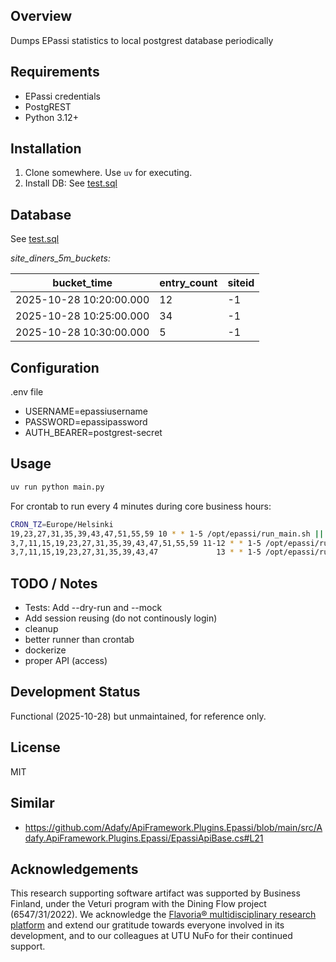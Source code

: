 ## Overview
 
Dumps EPassi statistics to local postgrest database periodically

## Requirements

- EPassi credentials
- PostgREST
- Python 3.12+

## Installation

 1. Clone somewhere. Use `uv` for executing.
 2. Install DB: See [test.sql](test.sql)

## Database

See [test.sql](test.sql)

*site_diners_5m_buckets:*

|bucket_time|entry_count|siteid|
|-----------|-----------|------|
|2025-10-28 10:20:00.000|12|-1|
|2025-10-28 10:25:00.000|34|-1|
|2025-10-28 10:30:00.000|5|-1|


## Configuration

.env file

- USERNAME=epassiusername
- PASSWORD=epassipassword
- AUTH_BEARER=postgrest-secret

## Usage

```bash
uv run python main.py
```

For crontab to run every 4 minutes during core business hours:

```bash
CRON_TZ=Europe/Helsinki
19,23,27,31,35,39,43,47,51,55,59 10 * * 1-5 /opt/epassi/run_main.sh || true
3,7,11,15,19,23,27,31,35,39,43,47,51,55,59 11-12 * * 1-5 /opt/epassi/run_main.sh || true
3,7,11,15,19,23,27,31,35,39,43,47             13 * * 1-5 /opt/epassi/run_main.sh || true
```


## TODO / Notes

 - Tests: Add --dry-run and --mock
 - Add session reusing (do not continously login)
 - cleanup
 - better runner than crontab
 - dockerize
 - proper API (access)

## Development Status

Functional (2025-10-28) but unmaintained, for reference only.

## License

MIT

## Similar

 - https://github.com/Adafy/ApiFramework.Plugins.Epassi/blob/main/src/Adafy.ApiFramework.Plugins.Epassi/EpassiApiBase.cs#L21


## Acknowledgements

This research supporting software artifact was supported by Business Finland, under the Veturi program with the Dining Flow project (6547/31/2022). We acknowledge the [Flavoria® multidisciplinary research platform](https://flavoria.fi) and extend our gratitude towards everyone involved in its development, and to our colleagues at UTU NuFo for their continued support.